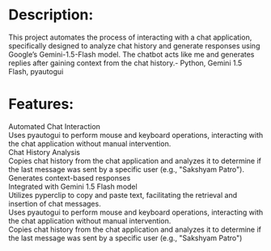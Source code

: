 <h1>Description:</h1>

This project automates the process of interacting with a chat application, specifically designed to analyze chat history and generate responses using Google’s Gemini-1.5-Flash model. The chatbot acts like me and generates replies after gaining context from the chat history.- Python, Gemini 1.5 Flash, pyautogui

<h1>Features:</h1> 

Automated Chat Interaction<br>
Uses pyautogui to perform mouse and keyboard operations, interacting with the chat application without manual intervention.<br>
Chat History Analysis<br>
Copies chat history from the chat application and analyzes it to determine if the last message was sent by a specific user (e.g., "Sakshyam Patro").<br>
Generates context-based responses<br>
Integrated with Gemini 1.5 Flash model<br>
Utilizes pyperclip to copy and paste text, facilitating the retrieval and insertion of chat messages.<br>
Uses pyautogui to perform mouse and keyboard operations, interacting with the chat application without manual intervention.<br>
Copies chat history from the chat application and analyzes it to determine if the last message was sent by a specific user (e.g., "Sakshyam Patro")<br>

